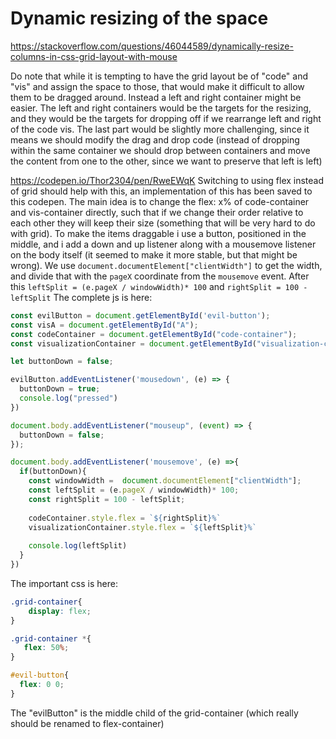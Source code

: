 # Dynamic resizing of the space
https://stackoverflow.com/questions/46044589/dynamically-resize-columns-in-css-grid-layout-with-mouse

Do note that while it is tempting to have the grid layout be of "code" and "vis" and assign the space to those, that would make it difficult to allow them to be dragged around.
Instead a left and right container might be easier.
The left and right containers would be the targets for the resizing, and they would be the targets for dropping off if we rearrange left and right of the code vis. The last part would be slightly more challenging, since it means we should modify the drag and drop code (instead of dropping within the same container we should drop between containers and move the content from one to the other, since we want to preserve that left is left)

https://codepen.io/Thor2304/pen/RweEWqK
Switching to using flex instead of grid should help with this, an implementation of this has been saved to this codepen.
The main idea is to change the flex: x% of code-container and vis-container directly, such that if we change their order relative to each other they will keep their size (something that will be very hard to do with grid).
To make the items draggable i use a button, positioned in the middle, and i add a down and up listener along with a mousemove listener on the body itself (it seemed to make it more stable, but that might be wrong). We use `document.documentElement["clientWidth"]` to get the width, and divide that with the `pageX` coordinate from the `mousemove` event. After this `leftSplit = (e.pageX / windowWidth)* 100` and `rightSplit = 100 - leftSplit`
The complete js is here:
```js
const evilButton = document.getElementById('evil-button');
const visA = document.getElementById("A");
const codeContainer = document.getElementById("code-container");
const visualizationContainer = document.getElementById("visualization-container");

let buttonDown = false;

evilButton.addEventListener('mousedown', (e) => {
  buttonDown = true;
  console.log("pressed")
})

document.body.addEventListener("mouseup", (event) => {
  buttonDown = false;
});

document.body.addEventListener('mousemove', (e) =>{
  if(buttonDown){    
    const windowWidth =  document.documentElement["clientWidth"];
    const leftSplit = (e.pageX / windowWidth)* 100;
    const rightSplit = 100 - leftSplit;
    
    codeContainer.style.flex = `${rightSplit}%`
    visualizationContainer.style.flex = `${leftSplit}%`
    
    console.log(leftSplit)
  }
})
```

The important css is here:
```css
.grid-container{
    display: flex;
}

.grid-container *{
   flex: 50%;
}

#evil-button{
  flex: 0 0;
}
```
The "evilButton" is the middle child of the grid-container (which really should be renamed to flex-container)